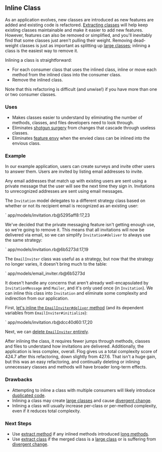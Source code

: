 ## Inline Class

As an application evolves, new classes are introduced as new features are added
and existing code is refactored. [Extracting classes](#extract-class) will help keep existing classes maintainable and make it easier to add new features.
However, features can also be removed or simplified, and you'll inevitably find
that some classes just aren't pulling their weight. Removing dead-weight classes
is just as important as splitting up [large classes](#large-class); inlining
a class is the easiest way to remove it.

Inlining a class is straightforward:

* For each consumer class that uses the inlined class, inline or move each method
  from the inlined class into the consumer class.
* Remove the inlined class.

Note that this refactoring is difficult (and unwise!) if you have more than one
or two consumer classes.

### Uses

* Makes classes easier to understand by eliminating the number of methods,
  classes, and files developers need to look through.
* Eliminates [shotgun surgery](#shotgun-surgery) from changes that cascade
  through useless classes.
* Eliminates [feature envy](#feature-envy) when the envied class can be inlined
  into the envious class.

### Example

In our example application, users can create surveys and invite other users to
answer them. Users are invited by listing email addresses to invite.

Any email addresses that match up with existing users are sent using a private
message that the user will see the next time they sign in. Invitations to
unrecognized addresses are sent using email messages.

The `Invitation` model delegates to a different strategy class based on whether
or not its recipient email is recognized as an existing user:

` app/models/invitation.rb@5295aff8:17,23

We've decided that the private messaging feature isn't getting enough use, so
we're going to remove it. This means that all invitations will now be delivered
via email, so we can simplify `Invitation#deliver` to always use the same
strategy:

` app/models/invitation.rb@6b5273d:17,19

The `EmailInviter` class was useful as a strategy, but now that the strategy no
longer varies, it doesn't bring much to the table:

` app/models/email_inviter.rb@6b5273d

It doesn't handle any concerns that aren't already well-encapsulated by
`InvitationMessage` and `Mailer`, and it's only used once (in `Invitation`). We
can inline this class into `Invitation` and eliminate some complexity and
indirection from our application.

First, [let's inline the `EmailInviter#deliver`
method](https://github.com/thoughtbot/ruby-science/commit/dcc40d60) (and its
dependent variables from `EmailInviter#initialize`):

` app/models/invitation.rb@dcc40d60:17,20

Next, we can [delete `EmailInviter`
entirely](https://github.com/thoughtbot/ruby-science/commit/bc863108).

After inlining the class, it requires fewer jumps through methods, classes and
files to understand how invitations are delivered. Additionally, the application
is less complex, overall. Flog gives us a total complexity score of 424.7 after
this refactoring, down slightly from 427.6. That isn't a huge gain, but this was
an easy refactoring, and continually deleting or inlining unnecessary classes
and methods will have broader long-term effects.

### Drawbacks

* Attempting to inline a class with multiple consumers will likely introduce
  [duplicated code](#duplicated-code).
* Inlining a class may create [large classes](#large-class) and cause [divergent
  change](#divergent-change).
* Inlining a class will usually increase per-class or per-method complexity,
  even if it reduces total complexity.

### Next Steps

* Use [extract method](#extract-method) if any inlined methods introduced [long
  methods](#long-method).
* Use [extract class](#extract-class) if the merged class is a [large
  class](#large-class) or is suffering from [divergent
  change](#divergent-change).
